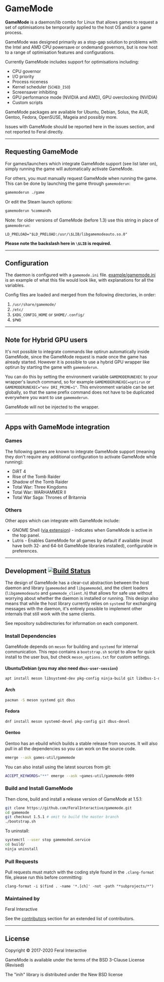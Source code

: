 # GameMode
**GameMode** is a daemon/lib combo for Linux that allows games to request a set of optimisations be temporarily applied to the host OS and/or a game process.

GameMode was designed primarily as a stop-gap solution to problems with the Intel and AMD CPU powersave or ondemand governors, but is now host to a range of optimisation features and configurations.

Currently GameMode includes support for optimisations including:
* CPU governor
* I/O priority
* Process niceness
* Kernel scheduler (`SCHED_ISO`)
* Screensaver inhibiting
* GPU performance mode (NVIDIA and AMD), GPU overclocking (NVIDIA)
* Custom scripts

GameMode packages are available for Ubuntu, Debian, Solus, the AUR, Gentoo, Fedora, OpenSUSE, Mageia and possibly more.

Issues with GameMode should be reported here in the issues section, and not reported to Feral directly.

---
## Requesting GameMode

For games/launchers which integrate GameMode support (see list later on), simply running the game will automatically activate GameMode.

For others, you must manually request GameMode when running the game. This can be done by launching the game through `gamemoderun`:
```bash
gamemoderun ./game
```
Or edit the Steam launch options:
```bash
gamemoderun %command%
```

Note: for older versions of GameMode (before 1.3) use this string in place of `gamemoderun`:
```
LD_PRELOAD="$LD_PRELOAD:/usr/\$LIB/libgamemodeauto.so.0"
```
**Please note the backslash here in `\$LIB` is required.**

---
## Configuration

The daemon is configured with a `gamemode.ini` file. [example/gamemode.ini](https://github.com/FeralInteractive/gamemode/blob/master/example/gamemode.ini) is an example of what this file would look like, with explanations for all the variables.

Config files are loaded and merged from the following directories, in order:
1. `/usr/share/gamemode/`
2. `/etc/`
3. `$XDG_CONFIG_HOME` or `$HOME/.config/`
4. `$PWD`

---
## Note for Hybrid GPU users

It's not possible to integrate commands like optirun automatically inside GameMode, since the GameMode request is made once the game has already started. However it is possible to use a hybrid GPU wrapper like optirun by starting the game with `gamemoderun`.

You can do this by setting the environment variable `GAMEMODERUNEXEC` to your wrapper's launch command, so for example `GAMEMODERUNEXEC=optirun` or `GAMEMODERUNEXEC="env DRI_PRIME=1"`. This environment variable can be set globally, so that the same prefix command does not have to be duplicated everywhere you want to use `gamemoderun`.

GameMode will not be injected to the wrapper.

---
## Apps with GameMode integration

### Games
The following games are known to integrate GameMode support (meaning they don't require any additional configuration to activate GameMode while running):
* DiRT 4
* Rise of the Tomb Raider
* Shadow of the Tomb Raider
* Total War: Three Kingdoms
* Total War: WARHAMMER II
* Total War Saga: Thrones of Britannia

### Others
Other apps which can integrate with GameMode include:
* GNOME Shell ([via extension](https://github.com/gicmo/gamemode-extension)) - indicates when GameMode is active in the top panel.
* Lutris - Enables GameMode for all games by default if available (must have both 32- and 64-bit GameMode libraries installed), configurable in preferences.

---
## Development [![Build Status](https://travis-ci.org/FeralInteractive/gamemode.svg?branch=master)](https://travis-ci.org/FeralInteractive/gamemode)

The design of GameMode has a clear-cut abstraction between the host daemon and library (`gamemoded` and `libgamemode`), and the client loaders (`libgamemodeauto` and `gamemode_client.h`) that allows for safe use without worrying about whether the daemon is installed or running. This design also means that while the host library currently relies on `systemd` for exchanging messages with the daemon, it's entirely possible to implement other internals that still work with the same clients.

See repository subdirectories for information on each component.

### Install Dependencies
GameMode depends on `meson` for building and `systemd` for internal communication. This repo contains a `bootstrap.sh` script to allow for quick install to the user bus, but check `meson_options.txt` for custom settings.

#### Ubuntu/Debian (you may also need `dbus-user-session`)
```bash
apt install meson libsystemd-dev pkg-config ninja-build git libdbus-1-dev libinih-dev
```
#### Arch
```bash
pacman -S meson systemd git dbus
```
#### Fedora
```bash
dnf install meson systemd-devel pkg-config git dbus-devel
```
#### Gentoo
Gentoo has an ebuild which builds a stable release from sources. It will also pull in all the dependencies so you can work on the source code.
```bash
emerge --ask games-util/gamemode
```
You can also install using the latest sources from git:
```bash
ACCEPT_KEYWORDS="**" emerge --ask ~games-util/gamemode-9999
```

### Build and Install GameMode
Then clone, build and install a release version of GameMode at 1.5.1:

```bash
git clone https://github.com/FeralInteractive/gamemode.git
cd gamemode
git checkout 1.5.1 # omit to build the master branch
./bootstrap.sh
```

To uninstall:
```bash
systemctl --user stop gamemoded.service
cd build/
ninja uninstall
```

### Pull Requests
Pull requests must match with the coding style found in the `.clang-format` file, please run this before committing:
```
clang-format -i $(find . -name '*.[ch]' -not -path "*subprojects/*")
```

### Maintained by
Feral Interactive

See the [contributors](https://github.com/FeralInteractive/gamemode/graphs/contributors) section for an extended list of contributors.

---
## License

Copyright © 2017-2020 Feral Interactive

GameMode is available under the terms of the BSD 3-Clause License (Revised)

The "inih" library is distributed under the New BSD license
